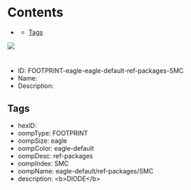 



Contents
========

* [](#)
	* [Tags](#tags)
  
![][im]
# 

- ID: FOOTPRINT-eagle-eagle-default-ref-packages-SMC
- Name: 
- Description: 

## Tags

- hexID: 
- oompType: FOOTPRINT
- oompSize: eagle
- oompColor: eagle-default
- oompDesc: ref-packages
- oompIndex: SMC
- oompName: eagle-default/ref-packages/SMC
- description: &lt;b&gt;DIODE&lt;/b&gt;



[im]: image.png
